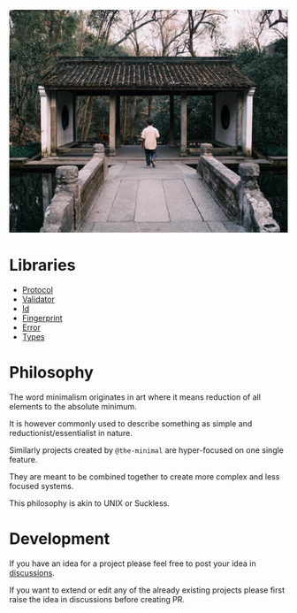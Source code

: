 ![Main image](https://github.com/the-minimal/.github/blob/main/profile/main-image.jpg?raw=true)

# Libraries

- [Protocol](https://github.com/the-minimal/protocol)
- [Validator](https://github.com/the-minimal/validator)
- [Id](https://github.com/the-minimal/id)
- [Fingerprint](https://github.com/the-minimal/fingerprint)
- [Error](https://github.com/the-minimal/error)
- [Types](https://github.com/the-minimal/types)

# Philosophy

The word minimalism originates in art where it means reduction of all elements to the absolute minimum.

It is however commonly used to describe something as simple and reductionist/essentialist in nature. 

Similarly projects created by `@the-minimal` are hyper-focused on one single feature.

They are meant to be combined together to create more complex and less focused systems.

This philosophy is akin to UNIX or Suckless.

# Development

If you have an idea for a project please feel free to post your idea in [discussions](https://github.com/orgs/the-minimal/discussions).

If you want to extend or edit any of the already existing projects please first raise the idea in discussions before creating PR.
